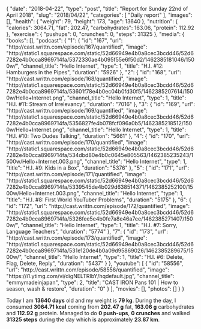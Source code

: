 {
    "date": "2018-04-22",
    "type": "post",
    "title": "Report for Sunday 22nd of April 2018",
    "slug": "2018\/04\/22",
    "categories": [
        "Daily report"
    ],
    "images": [],
    "health": {
        "weight": 79,
        "height": 173,
        "age": 13640
    },
    "nutrition": {
        "calories": 3064.71,
        "fat": 202.47,
        "carbohydrates": 163.06,
        "protein": 112.92
    },
    "exercise": {
        "pushups": 0,
        "crunches": 0,
        "steps": 31325
    },
    "media": {
        "books": [],
        "podcast": {
            "1": {
                "id": "167",
                "url": "http:\/\/cast.writtn.com\/episode\/167\/quantified",
                "image": "http:\/\/static1.squarespace.com\/static\/52d66949e4b0a8cec3bcdd46\/52d67282e4b0cca8969714fa\/5372330ae4b095f55e6f50d2\/1462385181046\/1500w\/",
                "channel_title": "Hello Internet",
                "type": 1,
                "title": "H.I. #12: Hamburgers in the Pipes",
                "duration": "5926"
            },
            "2": {
                "id": "168",
                "url": "http:\/\/cast.writtn.com\/episode\/168\/quantified",
                "image": "http:\/\/static1.squarespace.com\/static\/52d66949e4b0a8cec3bcdd46\/52d67282e4b0cca8969714fa\/53601f78e4b0ec04b0fd30f5\/1462385207614\/1500w\/Hello+Internet.png",
                "channel_title": "Hello Internet",
                "type": 1,
                "title": "H.I. #11: Stream of Irrelevancy",
                "duration": "7016"
            },
            "3": {
                "id": "169",
                "url": "http:\/\/cast.writtn.com\/episode\/169\/quantified",
                "image": "http:\/\/static1.squarespace.com\/static\/52d66949e4b0a8cec3bcdd46\/52d67282e4b0cca8969714fa\/5356827fe4b078fcf096a0b5\/1462385218512\/1500w\/Hello+Internet.png",
                "channel_title": "Hello Internet",
                "type": 1,
                "title": "H.I. #10: Two Dudes Talking",
                "duration": "5661"
            },
            "4": {
                "id": "170",
                "url": "http:\/\/cast.writtn.com\/episode\/170\/quantified",
                "image": "http:\/\/static1.squarespace.com\/static\/52d66949e4b0a8cec3bcdd46\/52d67282e4b0cca8969714fa\/534dbd80e4b0c0645e805563\/1462385235243\/1500w\/Hello+Internet.003.png",
                "channel_title": "Hello Internet",
                "type": 1,
                "title": "H.I. #9: Kids in a Box",
                "duration": "5376"
            },
            "5": {
                "id": "171",
                "url": "http:\/\/cast.writtn.com\/episode\/171\/quantified",
                "image": "http:\/\/static1.squarespace.com\/static\/52d66949e4b0a8cec3bcdd46\/52d67282e4b0cca8969714fa\/5339545de4b029d638514371\/1462385252100\/1500w\/Hello+Internet.003.png",
                "channel_title": "Hello Internet",
                "type": 1,
                "title": "H.I. #8: First World YouTuber Problems",
                "duration": "5175"
            },
            "6": {
                "id": "172",
                "url": "http:\/\/cast.writtn.com\/episode\/172\/quantified",
                "image": "http:\/\/static1.squarespace.com\/static\/52d66949e4b0a8cec3bcdd46\/52d67282e4b0cca8969714fa\/5326fee5e4b0fe7a8e46a7ee\/1462385271407\/1500w\/",
                "channel_title": "Hello Internet",
                "type": 1,
                "title": "H.I. #7: Sorry, Language Teachers",
                "duration": "5774"
            },
            "7": {
                "id": "173",
                "url": "http:\/\/cast.writtn.com\/episode\/173\/quantified",
                "image": "http:\/\/static1.squarespace.com\/static\/52d66949e4b0a8cec3bcdd46\/52d67282e4b0cca8969714fa\/531e120de4b0a09d95869026\/1462385289675\/1500w\/",
                "channel_title": "Hello Internet",
                "type": 1,
                "title": "H.I. #6: Delete, Flag, Delete, Reply",
                "duration": "5437"
            }
        },
        "youtube": [
            {
                "id": "58556",
                "url": "http:\/\/cast.writtn.com\/episode\/58556\/quantified",
                "image": "https:\/\/i1.ytimg.com\/vi\/digNELTRIbY\/hqdefault.jpg",
                "channel_title": "emmymadeinjapan",
                "type": 2,
                "title": "CAST IRON Pans 101 | How to season, wash & restore",
                "duration": "0"
            }
        ],
        "movies": [],
        "photos": []
    }
}

Today I am <strong>13640 days</strong> old and my weight is <strong>79 kg</strong>. During the day, I consumed <strong>3064.71 kcal</strong> coming from <strong>202.47 g</strong> fat, <strong>163.06 g</strong> carbohydrates and <strong>112.92 g</strong> protein. Managed to do <strong>0 push-ups</strong>, <strong>0 crunches</strong> and walked <strong>31325 steps</strong> during the day which is approximately <strong>23.87 km</strong>.